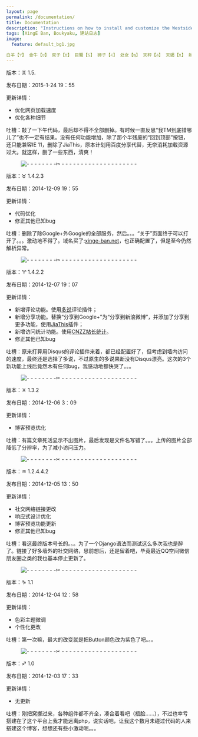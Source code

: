 ```yaml
---
layout: page
permalink: /documentation/
title: Documentation
description: "Instructions on how to install and customize the Westside."
tags: [XingE Ban, Boukyaku, 建站日志]
image: 
  feature: default_bg1.jpg

白羊【♈】 金牛【♉】 双子【♊】 巨蟹【♋】 狮子【♌】 处女【♍】 天秤【♎】 天蝎【♏】 射手【♐】 摩羯【♑】 水瓶【♒】 双鱼【♓】
---
```

版本：♊ 1.5.

发布日期：2015-1-24 19：55

更新详情：

- 优化网页加载速度
- 优化各种细节

吐槽：敲了一下午代码，最后却不得不全部删掉。有时候一直反思“我TM到底错哪儿了”也不一定有结果。没有任何功能增加，除了那个半残废的“回到顶部”按钮，还只能兼容IE 11，删除了JiaThis，原本计划用百度分享代替，无奈消耗加载资源过大。就这样，删了一些东西，清爽！

<figure>
	<img src="{{ site.url }}/images/line_1 (1).jpg" alt="- - - - - - - -✂ - - - - - - - - - - - - - - - - - - - -">
</figure>

版本：♉ 1.4.2.3

发布日期：2014-12-09 19：55

更新详情：

- 代码优化
- 修正其他已知bug

吐槽：删除了除Google+外Google的全部服务，然后。。。“关于”页面终于可以打开了。。。激动地不得了。域名买了:[xinge-ban.net](xinge-ban.net)，也正确配置了，但是至今仍然解析异常。

<figure>
	<img src="{{ site.url }}/images/line_1 (5).jpg" alt="- - - - - - - -✂ - - - - - - - - - - - - - - - - - - - -">
</figure>

版本：♈ 1.4.2.2

发布日期：2014-12-07 19：07

更新详情：

- 新增评论功能。使用[多说](http://duoshuo.com/)评论插件；
- 新增分享功能。替换“分享到Google+”为“分享到新浪微博”，并添加了分享到更多功能，使用[JiaThis](http://www.jiathis.com/)插件；
- 新增访问统计功能。使用[CNZZ站长统计](http://www.cnzz.com/)。
- 修正其他已知bug

吐槽：原来打算用Disqus的评论插件来着，都已经配置好了，但考虑到墙内访问的速度，最终还是选择了多说，不过原生的多说果断没有Disqus漂亮。这次的3个新功能上线后竟然木有任何bug，我感动地都快哭了。。。
  

<figure>
	<img src="{{ site.url }}/images/line_1 (4).jpg" alt="- - - - - - - -✂ - - - - - - - - - - - - - - - - - - - -">
</figure>  

版本：♓ 1.3.2

发布日期：2014-12-06 3：09

更新详情：

- 博客预览优化

吐槽：有篇文章死活显示不出图片，最后发现是文件名写错了。。。上传的图片全部降低了分辨率，为了减小访问压力。
  

<figure>
	<img src="{{ site.url }}/images/line_1 (3).jpg" alt="- - - - - - - -✂ - - - - - - - - - - - - - - - - - - - -">
</figure> 

版本：♒ 1.2.4.4.2

发布日期：2014-12-05 13：50

更新详情：

- 社交网络链接更改
- 响应式设计优化
- 博客预览功能更新
- 修正其他已知bug

吐槽：看这最终版本号长的。。。为了一个Django语法而测试这么多次我也是醉了。链接了好多墙外的社交网络，思前想后，还是留着吧，毕竟最近QQ空间微信朋友圈之类的我也基本停止更新了。
  

<figure>
	<img src="{{ site.url }}/images/line_1 (2).jpg" alt="- - - - - - - -✂ - - - - - - - - - - - - - - - - - - - -">
</figure>  

版本：♑ 1.1

发布日期：2014-12-04 12：58

更新详情：

- 色彩主题微调
- 个性化更改

吐槽：第一次嘛，最大的改变就是把Button颜色改为紫色了吧。。。
  

<figure>
	<img src="{{ site.url }}/images/line_1 (1).jpg" alt="- - - - - - - -✂ - - - - - - - - - - - - - - - - - - - -">
</figure>
  
版本：♐ 1.0

发布日期：2014-12-03 17：33

更新详情：


- 无更新

吐槽：刚把窝挪过来，各种组件都不齐全，凑合着看吧（捂脸……），不过也幸亏搭建在了这个平台上我才能远离php，说实话吧，让我这个数月未碰过代码的人来搭建这个博客，想想还有些小激动呢。。。

